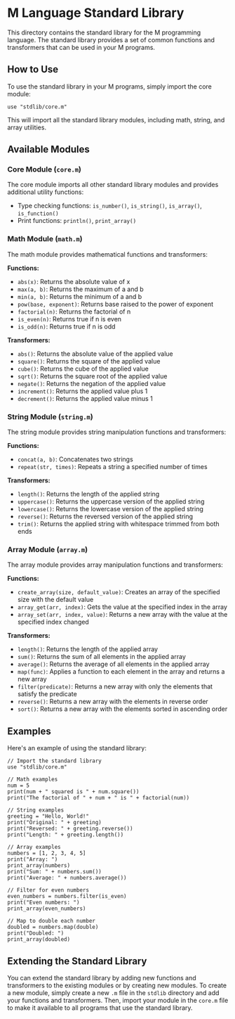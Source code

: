 # M Language Standard Library

This directory contains the standard library for the M programming language. The standard library provides a set of common functions and transformers that can be used in your M programs.

## How to Use

To use the standard library in your M programs, simply import the core module:

```
use "stdlib/core.m"
```

This will import all the standard library modules, including math, string, and array utilities.

## Available Modules

### Core Module (`core.m`)

The core module imports all other standard library modules and provides additional utility functions:

- Type checking functions: `is_number()`, `is_string()`, `is_array()`, `is_function()`
- Print functions: `println()`, `print_array()`

### Math Module (`math.m`)

The math module provides mathematical functions and transformers:

**Functions:**
- `abs(x)`: Returns the absolute value of x
- `max(a, b)`: Returns the maximum of a and b
- `min(a, b)`: Returns the minimum of a and b
- `pow(base, exponent)`: Returns base raised to the power of exponent
- `factorial(n)`: Returns the factorial of n
- `is_even(n)`: Returns true if n is even
- `is_odd(n)`: Returns true if n is odd

**Transformers:**
- `abs()`: Returns the absolute value of the applied value
- `square()`: Returns the square of the applied value
- `cube()`: Returns the cube of the applied value
- `sqrt()`: Returns the square root of the applied value
- `negate()`: Returns the negation of the applied value
- `increment()`: Returns the applied value plus 1
- `decrement()`: Returns the applied value minus 1

### String Module (`string.m`)

The string module provides string manipulation functions and transformers:

**Functions:**
- `concat(a, b)`: Concatenates two strings
- `repeat(str, times)`: Repeats a string a specified number of times

**Transformers:**
- `length()`: Returns the length of the applied string
- `uppercase()`: Returns the uppercase version of the applied string
- `lowercase()`: Returns the lowercase version of the applied string
- `reverse()`: Returns the reversed version of the applied string
- `trim()`: Returns the applied string with whitespace trimmed from both ends

### Array Module (`array.m`)

The array module provides array manipulation functions and transformers:

**Functions:**
- `create_array(size, default_value)`: Creates an array of the specified size with the default value
- `array_get(arr, index)`: Gets the value at the specified index in the array
- `array_set(arr, index, value)`: Returns a new array with the value at the specified index changed

**Transformers:**
- `length()`: Returns the length of the applied array
- `sum()`: Returns the sum of all elements in the applied array
- `average()`: Returns the average of all elements in the applied array
- `map(func)`: Applies a function to each element in the array and returns a new array
- `filter(predicate)`: Returns a new array with only the elements that satisfy the predicate
- `reverse()`: Returns a new array with the elements in reverse order
- `sort()`: Returns a new array with the elements sorted in ascending order

## Examples

Here's an example of using the standard library:

```
// Import the standard library
use "stdlib/core.m"

// Math examples
num = 5
print(num + " squared is " + num.square())
print("The factorial of " + num + " is " + factorial(num))

// String examples
greeting = "Hello, World!"
print("Original: " + greeting)
print("Reversed: " + greeting.reverse())
print("Length: " + greeting.length())

// Array examples
numbers = [1, 2, 3, 4, 5]
print("Array: ")
print_array(numbers)
print("Sum: " + numbers.sum())
print("Average: " + numbers.average())

// Filter for even numbers
even_numbers = numbers.filter(is_even)
print("Even numbers: ")
print_array(even_numbers)

// Map to double each number
doubled = numbers.map(double)
print("Doubled: ")
print_array(doubled)
```

## Extending the Standard Library

You can extend the standard library by adding new functions and transformers to the existing modules or by creating new modules. To create a new module, simply create a new `.m` file in the `stdlib` directory and add your functions and transformers. Then, import your module in the `core.m` file to make it available to all programs that use the standard library.
